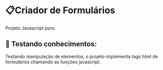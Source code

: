 # 📋Criador de Formulários
Projeto Javascript puro.

## 🤺 Testando conhecimentos:
Testando manipulação de elementos, o projeto implementa tags html de formulários chamando as funções javascript.

